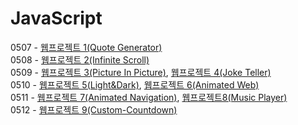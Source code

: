 # JavaScript

0507 - <a href="./udemy_JS/quote_generator">웹프로젝트 1(Quote Generator)</a><br>
0508 - <a href="./udemy_JS/infinity_scroll">웹프로젝트 2(Infinite Scroll)</a><br>
0509 - <a href="./udemy_JS/picture_in_picture">웹프로젝트 3(Picture In Picture)</a>, <a href="./udemy_JS/joke_teller">웹프로젝트 4(Joke Teller)</a><br> 
0510 - <a href="./udemy_JS/light-dark-mode">웹프로젝트 5(Light&Dark)</a>, <a href="./udemy_JS/animated-web">웹프로젝트 6(Animated Web)</a><br> 
0511 - <a href="./udemy_JS/animated-navigation">웹프로젝트 7(Animated Navigation)</a>, <a href="./udemy_JS/music-player">웹프로젝트8(Music Player)</a><br>
0512 - <a href="./udemy_JS/custom-countdown">웹프로젝트 9(Custom-Countdown)</a><br>
